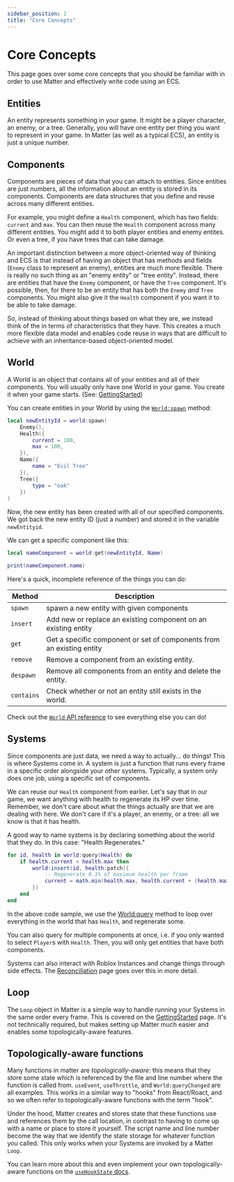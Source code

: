 ```yaml
---
sidebar_position: 2
title: "Core Concepts"
---
```


# Core Concepts

This page goes over some core concepts that you should be familiar with in order to use Matter and effectively write code using an ECS.

## Entities

An entity represents something in your game. It might be a player character, an enemy, or a tree. Generally, you will have one entity per thing you want to represent in your game. In Matter (as well as a typical ECS), an entity is just a unique number.

## Components

Components are pieces of data that you can attach to entities. Since entities are just numbers, all the information about an entity is stored in its components. Components are data structures that you define and reuse across many different entities.

For example, you might define a `Health` component, which has two fields: `current` and `max`. You can then reuse the `Health` component across many different entities. You might add it to both player entities and enemy entites. Or even a tree, if you have trees that can take damage.

An important distinction between a more object-oriented way of thinking and ECS is that instead of having an object that has methods and fields (`Enemy` class to represent an enemy), entities are much more flexible. There is really no such thing as an "enemy entity" or "tree entity". Instead, there are entities that have the `Enemy` component, or have the `Tree` component. It's possible, then, for there to be an entity that has both the `Enemy` *and* `Tree` components. You might also give it the `Health` component if you want it to be able to take damage.

So, instead of thinking about things based on what they are, we instead think of the in terms of characteristics that they have. This creates a much more flexible data model and enables code reuse in ways that are difficult to achieve with an inheritance-based object-oriented model.

## World

A World is an object that contains all of your entities and all of their components. You will usually only have one World in your game. You create it when your game starts. (See: [GettingStarted](/docs/GettingStarted))

You can create entities in your World by using the [`World:spawn`](/api/World#spawn) method:

```lua
local newEntityId = world:spawn(
    Enemy(),
    Health({
        current = 100,
        max = 100,
    }),
    Name({
        name = "Evil Tree"
    }),
    Tree({
        type = "oak"
    })
)
```

Now, the new entity has been created with all of our specified components. We got back the new entity ID (just a number) and stored it in the variable `newEntityid`.

We can get a specific component like this:

```lua
local nameComponent = world:get(newEntityId, Name)

print(nameComponent.name)
```


Here's a quick, incomplete reference of the things you can do:

Method | Description
-------|------------
`spawn` | spawn a new entity with given components
`insert`| Add new or replace an existing  component on an existing entity
`get` | Get a specific component or set of components from an existing entity
`remove` | Remove a component from an existing entity.
`despawn` | Remove all components from an entity and delete the entity.
`contains` | Check whether or not an entity still exists in the world.

Check out the [`World` API reference](/api/World) to see everything else you can do!

## Systems

Since components are just data, we need a way to actually... do things! This is where Systems come in. A system is just a function that runs every frame in a specific order alongside your other systems. Typically, a system only does one job, using a specific set of components.

We can reuse our `Health` component from earlier. Let's say that in our game, we want anything with health to regenerate its HP over time. Remember, we don't care about what the things actually are that we are dealing with here. We don't care if it's a player, an enemy, or a tree: all we know is that it has health.

A good way to name systems is by declaring something about the world that they do. In this case: "Health Regenerates."

```lua title="healthRegenerates.lua"
for id, health in world:query(Health) do
    if health.current < health.max then
        world:insert(id, health:patch({
            -- Regenerate 0.1% of maximum health per frame
            current = math.min(health.max, health.current + (health.max * 0.001))
        })
    end
end
```

In the above code sample, we use the [World:query](/api/World#query) method to loop over everything in the world that has `Health`, and regenerate some.

You can also query for multiple components at once, i.e. if you only wanted to select `Player`s with `Health`. Then, you will only get entities that have both components.

Systems can also interact with Roblox Instances and change things through side effects. The [Reconciliation](/docs/BestPractices/Reconciliation) page goes over this in more detail.

## Loop

The `Loop` object in Matter is a simple way to handle running your Systems in the same order every frame. This is covered on the [GettingStarted](/docs/GettingStarted) page. It's not technically required, but makes setting up Matter much easier and enables some topologically-aware features.

## Topologically-aware functions

Many functions in matter are *topologically-aware*: this means that they store some state which is referenced by the file and line number where the function is called from. `useEvent`, `useThrottle`, and `World:queryChanged` are all examples. This works in a similar way to "hooks" from React/Roact, and so we often refer to topologically-aware functions with the term "hook".

Under the hood, Matter creates and stores state that these functions use and references them by the call location, in contrast to having to come up with a name or place to store it yourself. The script name and line number become the way that we identify the state storage for whatever function you called. This only works when your Systems are invoked by a Matter `Loop`.

You can learn more about this and even implement your own topologically-aware functions on the [`useHookState` docs](/api/Matter#useHookState).
